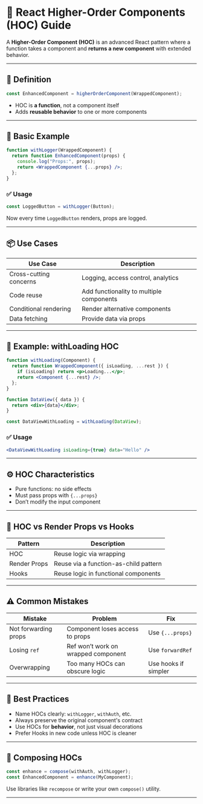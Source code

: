 
# 🔁 React Higher-Order Components (HOC) Guide

A **Higher-Order Component (HOC)** is an advanced React pattern where a function takes a component and **returns a new component** with extended behavior.

---

## 📌 Definition

```jsx
const EnhancedComponent = higherOrderComponent(WrappedComponent);
```

- HOC is **a function**, not a component itself
- Adds **reusable behavior** to one or more components

---

## 🧪 Basic Example

```jsx
function withLogger(WrappedComponent) {
  return function EnhancedComponent(props) {
    console.log("Props:", props);
    return <WrappedComponent {...props} />;
  };
}
```

### ✅ Usage

```jsx
const LoggedButton = withLogger(Button);
```

Now every time `LoggedButton` renders, props are logged.

---

## 📦 Use Cases

| Use Case              | Description |
|-----------------------|-------------|
| Cross-cutting concerns | Logging, access control, analytics |
| Code reuse            | Add functionality to multiple components |
| Conditional rendering | Render alternative components |
| Data fetching         | Provide data via props |

---

## 🧠 Example: withLoading HOC

```jsx
function withLoading(Component) {
  return function WrappedComponent({ isLoading, ...rest }) {
    if (isLoading) return <p>Loading...</p>;
    return <Component {...rest} />;
  };
}

function DataView({ data }) {
  return <div>{data}</div>;
}

const DataViewWithLoading = withLoading(DataView);
```

### ✅ Usage

```jsx
<DataViewWithLoading isLoading={true} data="Hello" />
```

---

## ⚙️ HOC Characteristics

- Pure functions: no side effects
- Must pass props with `{...props}`
- Don’t modify the input component

---

## 🔄 HOC vs Render Props vs Hooks

| Pattern       | Description |
|---------------|-------------|
| HOC           | Reuse logic via wrapping |
| Render Props  | Reuse via a function-as-child pattern |
| Hooks         | Reuse logic in functional components |

---

## ⚠️ Common Mistakes

| Mistake | Problem | Fix |
|--------|---------|-----|
| Not forwarding props | Component loses access to props | Use `{...props}` |
| Losing `ref` | Ref won’t work on wrapped component | Use `forwardRef` |
| Overwrapping | Too many HOCs can obscure logic | Use hooks if simpler |

---

## 🧠 Best Practices

- Name HOCs clearly: `withLogger`, `withAuth`, etc.
- Always preserve the original component's contract
- Use HOCs for **behavior**, not just visual decorations
- Prefer Hooks in new code unless HOC is cleaner

---

## 🔁 Composing HOCs

```jsx
const enhance = compose(withAuth, withLogger);
const EnhancedComponent = enhance(MyComponent);
```

Use libraries like `recompose` or write your own `compose()` utility.

---

